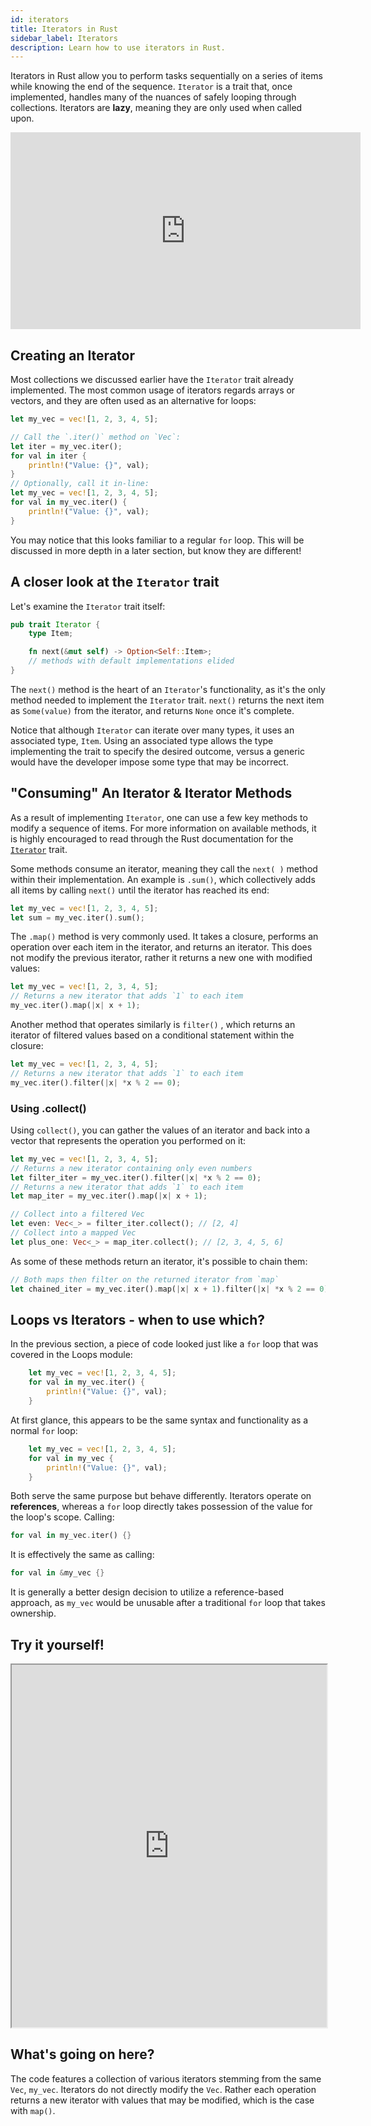 ```yaml
---
id: iterators
title: Iterators in Rust
sidebar_label: Iterators
description: Learn how to use iterators in Rust.
---
```


Iterators in Rust allow you to perform tasks sequentially on a series of items while knowing the end
of the sequence. `Iterator` is a trait that, once implemented, handles many of the nuances of safely
looping through collections. Iterators are **lazy**, meaning they are only used when called upon.

<iframe width="560" height="315" src="https://www.youtube.com/embed/CA8IGB-9K0c?si=PUg94WHtIbeiVp1q" title="YouTube video player" frameborder="0" allow="accelerometer; autoplay; clipboard-write; encrypted-media; gyroscope; picture-in-picture; web-share" allowfullscreen></iframe>

## Creating an Iterator

Most collections we discussed earlier have the `Iterator` trait already implemented. The most common
usage of iterators regards arrays or vectors, and they are often used as an alternative for loops:

```rust
let my_vec = vec![1, 2, 3, 4, 5];

// Call the `.iter()` method on `Vec`:
let iter = my_vec.iter();
for val in iter {
    println!("Value: {}", val);
}
// Optionally, call it in-line:
let my_vec = vec![1, 2, 3, 4, 5];
for val in my_vec.iter() {
    println!("Value: {}", val);
}
```

You may notice that this looks familiar to a regular `for` loop. This will be discussed in more
depth in a later section, but know they are different!

## A closer look at the `Iterator` trait

Let's examine the `Iterator` trait itself:

```rust
pub trait Iterator {
    type Item;

    fn next(&mut self) -> Option<Self::Item>;
    // methods with default implementations elided
}
```

The `next()` method is the heart of an `Iterator`'s functionality, as it's the only method needed to
implement the `Iterator` trait. `next()` returns the next item as `Some(value)` from the iterator,
and returns `None` once it's complete.

Notice that although `Iterator` can iterate over many types, it uses an associated type, `Item`.
Using an associated type allows the type implementing the trait to specify the desired outcome,
versus a generic would have the developer impose some type that may be incorrect.

## "Consuming" An Iterator & Iterator Methods

As a result of implementing `Iterator`, one can use a few key methods to modify a sequence of items.
For more information on available methods, it is highly encouraged to read through the Rust
documentation for the [`Iterator`](https://doc.rust-lang.org/std/iter/trait.Iterator.html) trait.

Some methods consume an iterator, meaning they call the `next( )` method within their
implementation. An example is `.sum()`, which collectively adds all items by calling `next()` until
the iterator has reached its end:

```rust
let my_vec = vec![1, 2, 3, 4, 5];
let sum = my_vec.iter().sum();
```

The `.map()` method is very commonly used. It takes a closure, performs an operation over each item
in the iterator, and returns an iterator. This does not modify the previous iterator, rather it
returns a new one with modified values:

```rust
let my_vec = vec![1, 2, 3, 4, 5];
// Returns a new iterator that adds `1` to each item
my_vec.iter().map(|x| x + 1);
```

Another method that operates similarly is `filter()` , which returns an iterator of filtered values
based on a conditional statement within the closure:

```rust
let my_vec = vec![1, 2, 3, 4, 5];
// Returns a new iterator that adds `1` to each item
my_vec.iter().filter(|x| *x % 2 == 0);
```

### Using .collect()

Using `collect()`, you can gather the values of an iterator and back into a vector that represents
the operation you performed on it:

```rust
let my_vec = vec![1, 2, 3, 4, 5];
// Returns a new iterator containing only even numbers
let filter_iter = my_vec.iter().filter(|x| *x % 2 == 0);
// Returns a new iterator that adds `1` to each item
let map_iter = my_vec.iter().map(|x| x + 1);

// Collect into a filtered Vec
let even: Vec<_> = filter_iter.collect(); // [2, 4]
// Collect into a mapped Vec
let plus_one: Vec<_> = map_iter.collect(); // [2, 3, 4, 5, 6]

```

As some of these methods return an iterator, it's possible to chain them:

```rust
// Both maps then filter on the returned iterator from `map`
let chained_iter = my_vec.iter().map(|x| x + 1).filter(|x| *x % 2 == 0);
```

## Loops vs Iterators - when to use which?

In the previous section, a piece of code looked just like a `for` loop that was covered in the Loops
module:

```rust
    let my_vec = vec![1, 2, 3, 4, 5];
    for val in my_vec.iter() {
        println!("Value: {}", val);
    }
```

At first glance, this appears to be the same syntax and functionality as a normal `for` loop:

```rust
    let my_vec = vec![1, 2, 3, 4, 5];
    for val in my_vec {
        println!("Value: {}", val);
    }
```

Both serve the same purpose but behave differently. Iterators operate on **references**, whereas a
`for` loop directly takes possession of the value for the loop's scope. Calling:

```rust
for val in my_vec.iter() {}
```

It is effectively the same as calling:

```rust
for val in &my_vec {}
```

It is generally a better design decision to utilize a reference-based approach, as `my_vec` would be
unusable after a traditional `for` loop that takes ownership.

## Try it yourself!

<iframe width="100%" height="580" src="https://play.rust-lang.org/?version=stable&mode=debug&edition=2021&code=fn+main%28%29+%7B%0A++++let+my_vec+%3D+vec%21%5B1%2C+2%2C+3%2C+4%2C+5%5D%3B%0A++++%2F%2F+Returns+a+new+iterator+that+only+contains+even+numbers%0A++++let+filter_iter+%3D+my_vec.iter%28%29.filter%28%7Cx%7C+*x+%25+2+%3D%3D+0%29%3B%0A++++%2F%2F+Returns+a+new+iterator+that+adds+%601%60+to+each+item%0A++++let+map_iter+%3D+my_vec.iter%28%29.map%28%7Cx%7C+x+%2B+1%29%3B%0A++++%2F%2F+Chain+iterators%21%0A++++let+chained_iter+%3D+my_vec.iter%28%29.map%28%7Cx%7C+x+%2B+1%29.filter%28%7Cx%7C+*x+%25+2+%3D%3D+0%29%3B%0A%0A++++%2F%2F+Collect+into+a+filtered+Vec%0A++++let+even%3A+Vec%3C_%3E+%3D+filter_iter.collect%28%29%3B%0A++++%2F%2F+Collect+into+a+mapped+Vec%0A++++let+plus_one%3A+Vec%3C_%3E+%3D+map_iter.collect%28%29%3B%0A++++%2F%2F+Collect+into+a+Vec+that+combined+the+two+operations%0A++++let+chained%3A+Vec%3C_%3E+%3D+chained_iter.collect%28%29%3B%0A++++%2F%2F+Consume%21%0A++++let+sum%3A+i32+%3D+my_vec.iter%28%29.sum%28%29%3B%0A%0A++++println%21%28%22%7B%3A%3F%7D%22%2C+even%29%3B%0A++++println%21%28%22%7B%3A%3F%7D%22%2C+plus_one%29%3B%0A++++println%21%28%22%7B%3A%3F%7D%22%2C+chained%29%3B%0A++++println%21%28%22%7B%7D%22%2C+sum%29%3B%0A%7D%0A"></iframe>

## What's going on here?

The code features a collection of various iterators stemming from the same `Vec`, `my_vec`.
Iterators do not directly modify the `Vec`. Rather each operation returns a new iterator with values
that may be modified, which is the case with `map()`.
